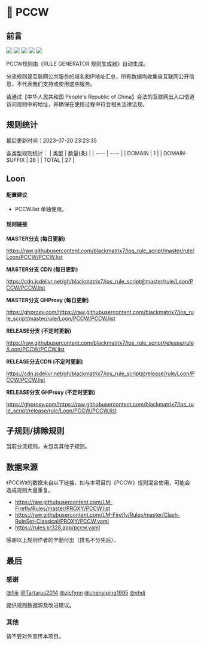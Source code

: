 # 🧸 PCCW

## 前言

![](https://shields.io/badge/-移除重复规则-ff69b4) ![](https://shields.io/badge/-DOMAIN与DOMAIN--SUFFIX合并-green) ![](https://shields.io/badge/-DOMAIN--SUFFIX间合并-critical) ![](https://shields.io/badge/-DOMAIN--SUFFIX与DOMAIN--KEYWORD合并-blue) ![](https://shields.io/badge/-IP--CIDR(6)合并-blueviolet) 

PCCW规则由《RULE GENERATOR 规则生成器》自动生成。

分流规则是互联网公共服务的域名和IP地址汇总，所有数据均收集自互联网公开信息，不代表我们支持或使用这些服务。

请通过【中华人民共和国 People's Republic of China】合法的互联网出入口信道访问规则中的地址，并确保在使用过程中符合相关法律法规。

## 规则统计

最后更新时间：2023-07-20 23:23:35

各类型规则统计：
| 类型 | 数量(条)  | 
| ---- | ----  |
| DOMAIN | 1  | 
| DOMAIN-SUFFIX | 26  | 
| TOTAL | 27  | 


## Loon 

#### 配置建议
- PCCW.list 单独使用。

#### 规则链接
**MASTER分支 (每日更新)**

https://raw.githubusercontent.com/blackmatrix7/ios_rule_script/master/rule/Loon/PCCW/PCCW.list

**MASTER分支 CDN (每日更新)**

https://cdn.jsdelivr.net/gh/blackmatrix7/ios_rule_script@master/rule/Loon/PCCW/PCCW.list

**MASTER分支 GHProxy (每日更新)**

https://ghproxy.com/https://raw.githubusercontent.com/blackmatrix7/ios_rule_script/master/rule/Loon/PCCW/PCCW.list

**RELEASE分支 (不定时更新)**

https://raw.githubusercontent.com/blackmatrix7/ios_rule_script/release/rule/Loon/PCCW/PCCW.list

**RELEASE分支CDN (不定时更新)**

https://cdn.jsdelivr.net/gh/blackmatrix7/ios_rule_script@release/rule/Loon/PCCW/PCCW.list

**RELEASE分支 GHProxy (不定时更新)**

https://ghproxy.com/https://raw.githubusercontent.com/blackmatrix7/ios_rule_script/release/rule/Loon/PCCW/PCCW.list

## 子规则/排除规则


当前分流规则，未包含其他子规则。

## 数据来源

《PCCW》的数据来自以下链接，如与本项目的《PCCW》规则混合使用，可能会造成规则大量重复。

- https://raw.githubusercontent.com/LM-Firefly/Rules/master/PROXY/PCCW.list
- https://raw.githubusercontent.com/LM-Firefly/Rules/master/Clash-RuleSet-Classical/PROXY/PCCW.yaml
- https://rules.kr328.app/pccw.yaml


感谢以上规则作者的辛勤付出（排名不分先后）。

## 最后

### 感谢

[@fiiir](https://github.com/fiiir) [@Tartarus2014](https://github.com/Tartarus2014) [@zjcfynn](https://github.com/zjcfynn) [@chenyiping1995](https://github.com/chenyiping1995) [@vhdj](https://github.com/vhdj)

提供规则数据源及改进建议。

### 其他

请不要对外宣传本项目。